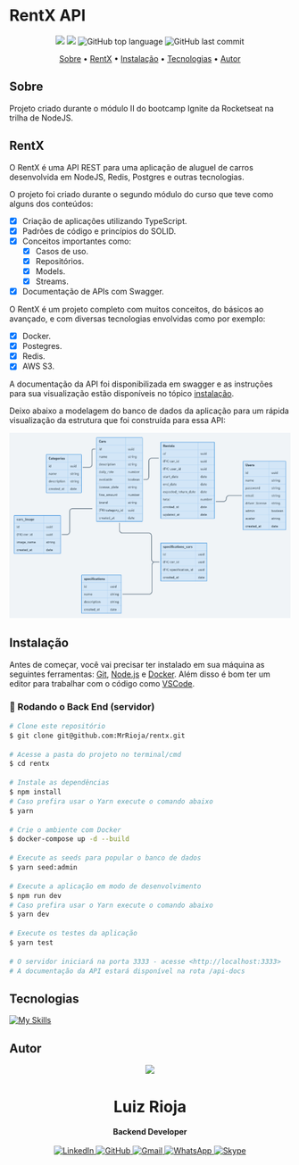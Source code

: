 # RentX API

<p align="center">
  <img src="https://img.shields.io/static/v1?label=rent&message=x&color=blueviolet&style=for-the-badge"/>
  <img src="https://img.shields.io/github/license/MrRioja/rentx?color=blueviolet&logo=License&style=for-the-badge"/>
  <img alt="GitHub top language" src="https://img.shields.io/github/languages/top/MrRioja/rentx?color=blueviolet&logo=TypeScript&logoColor=white&style=for-the-badge">
  <img alt="GitHub last commit" src="https://img.shields.io/github/last-commit/MrRioja/rentx?color=blueviolet&style=for-the-badge">
</p>

<p align="center">
  <a href="#sobre">Sobre</a> •
  <a href="#rentx">RentX</a> •
  <a href="#instalação">Instalação</a> •
  <a href="#tecnologias">Tecnologias</a> •
  <a href="#autor">Autor</a>  
</p>

## Sobre

Projeto criado durante o módulo II do bootcamp Ignite da Rocketseat na trilha de NodeJS.

## RentX

O RentX é uma API REST para uma aplicação de aluguel de carros desenvolvida em NodeJS, Redis, Postgres e outras tecnologias.

O projeto foi criado durante o segundo módulo do curso que teve como alguns dos conteúdos:

- [x] Criação de aplicações utilizando TypeScript.
- [x] Padrões de código e princípios do SOLID.
- [x] Conceitos importantes como:
  - [x] Casos de uso.
  - [x] Repositórios.
  - [x] Models.
  - [x] Streams.
- [x] Documentação de APIs com Swagger.

O RentX é um projeto completo com muitos conceitos, do básicos ao avançado, e com diversas tecnologias envolvidas como por exemplo:

- [x] Docker.
- [x] Postegres.
- [x] Redis.
- [x] AWS S3.

A documentação da API foi disponibilizada em swagger e as instruções para sua visualização estão disponíveis no tópico [instalação](#instalação).

Deixo abaixo a modelagem do banco de dados da aplicação para um rápida visualização da estrutura que foi construída para essa API:

![Modelagem da aplicação](.github/App%20structure.png)

## Instalação

Antes de começar, você vai precisar ter instalado em sua máquina as seguintes ferramentas:
[Git](https://git-scm.com), [Node.js](https://nodejs.org/en/) e [Docker](https://www.docker.com/). Além disso é bom ter um editor para trabalhar com o código como [VSCode](https://code.visualstudio.com/).

### 🎲 Rodando o Back End (servidor)

```bash
# Clone este repositório
$ git clone git@github.com:MrRioja/rentx.git

# Acesse a pasta do projeto no terminal/cmd
$ cd rentx

# Instale as dependências
$ npm install
# Caso prefira usar o Yarn execute o comando abaixo
$ yarn

# Crie o ambiente com Docker
$ docker-compose up -d --build

# Execute as seeds para popular o banco de dados
$ yarn seed:admin

# Execute a aplicação em modo de desenvolvimento
$ npm run dev
# Caso prefira usar o Yarn execute o comando abaixo
$ yarn dev

# Execute os testes da aplicação
$ yarn test

# O servidor iniciará na porta 3333 - acesse <http://localhost:3333>
# A documentação da API estará disponível na rota /api-docs
```

## Tecnologias

[![My Skills](https://skillicons.dev/icons?i=nodejs,express,redis,postgres,ts,jest)](https://skillicons.dev)

## Autor

<div align="center">
<img src="https://images.weserv.nl/?url=avatars.githubusercontent.com/u/55336456?v=4&h=100&w=100&fit=cover&mask=circle&maxage=7d" />
<h1>Luiz Rioja</h1>
<strong>Backend Developer</strong>
<br/>
<br/>

<a href="https://linkedin.com/in/luizrioja" target="_blank">
<img alt="LinkedIn" src="https://img.shields.io/badge/linkedin-%230077B5.svg?style=for-the-badge&logo=linkedin&logoColor=white"/>
</a>

<a href="https://github.com/mrrioja" target="_blank">
<img alt="GitHub" src="https://img.shields.io/badge/github-%23121011.svg?style=for-the-badge&logo=github&logoColor=white"/>
</a>

<a href="mailto:lulyrioja@gmail.com?subject=Fala%20Dev" target="_blank">
<img alt="Gmail" src="https://img.shields.io/badge/Gmail-D14836?style=for-the-badge&logo=gmail&logoColor=white" />
</a>

<a href="https://api.whatsapp.com/send?phone=5511933572652" target="_blank">
<img alt="WhatsApp" src="https://img.shields.io/badge/WhatsApp-25D366?style=for-the-badge&logo=whatsapp&logoColor=white"/>
</a>

<a href="https://join.skype.com/invite/tvBbOq03j5Uu" target="_blank">
<img alt="Skype" src="https://img.shields.io/badge/SKYPE-%2300AFF0.svg?style=for-the-badge&logo=Skype&logoColor=white"/>
</a>

<br/>
<br/>
</div>
